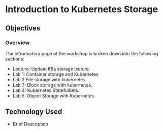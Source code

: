 # Introduction to Kubernetes Storage

## Objectives


### Overview

The introductory page of the workshop is broken down into the following sections:

* Lecture: Update K8s storage lecture.
* Lab 1: Container storage and Kubernetes
* Lab 2 File storage with kubernetes.
* Lab 3: Block storage with kubernetes.
* Lab 4: Kubernetes StatefulSets.
* Lab 5: Object Storage with Kubernetes.


## Technology Used

* Brief Description


